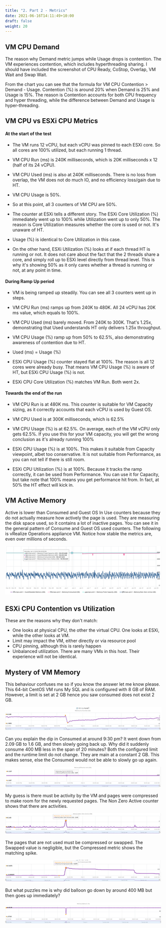 ```yaml
---
title: "2. Part 2 - Metrics"
date: 2021-06-16T14:11:49+10:00
draft: false
weight: 20
---
```


## VM CPU Demand

The reason why Demand metric jumps while Usage drops is contention. The VM experiences contention, which includes hyperthreading sharing. I should have included the screenshot of CPU Ready, CoStop, Overlap, VM Wait and Swap Wait.

From the chart you can see that the formula for VM CPU Contention \> Demand - Usage. Contention (%) is around 20% when Demand is 25% and Usage is 15%. The reason is Contention accounts for both CPU frequency and hyper threading, while the difference between Demand and Usage is hyper-threading.

## VM CPU vs ESXi CPU Metrics

#### At the start of the test

- The VM runs 12 vCPU, but each vCPU was pinned to each ESXi core. So all cores are 100% utilized, but each running 1 thread.

- VM CPU Run (ms) is 240K milliseconds, which is 20K milliseconds x 12 (half of its 24 vCPU).

- VM CPU Used (ms) is also at 240K milliseconds. There is no loss from overlap, the VM does not do much IO, and no efficiency loss/gain due to HT.

- VM CPU Usage is 50%.

- So at this point, all 3 counters of VM CPU are 50%.

- The counter at ESXi tells a different story. The ESXi Core Utilization (%) immediately went up to 100% while Utilization went up to only 50%. The reason is Core Utilization measures whether the core is used or not. It's unaware of HT.

- Usage (%) is identical to Core Utilization in this case.

- On the other hand, ESXi Utilization (%) looks at if each thread HT is running or not. It does not care about the fact that the 2 threads share a core, and simply roll up to ESXi level directly from thread level. This is why it's showing 50% as it only cares whether a thread is running or not, at any point in time.

#### During Ramp Up period

- VM is being ramped up steadily. You can see all 3 counters went up in steps.

- VM CPU Run (ms) ramps up from 240K to 480K. All 24 vCPU has 20K ms value, which equals to 100%.

- VM CPU Used (ms) barely moved. From 240K to 300K. That's 1.25x, demonstrating that Used understands HT only delivers 1.25x throughput.

- VM CPU Usage (%) ramp up from 50% to 62.5%, also demonstrating awareness of contention due to HT.

- Used (ms) = Usage (%)

- ESXi CPU Usage (%) counter stayed flat at 100%. The reason is all 12 cores were already busy. That means VM CPU Usage (%) is aware of HT, but ESXi CPU Usage (%) is not.

- ESXi CPU Core Utilization (%) matches VM Run. Both went 2x.

#### Towards the end of the run

- VM CPU Run is at 480K ms. This counter is suitable for VM Capacity sizing, as it correctly accounts that each vCPU is used by Guest OS.

- VM CPU Used is at 300K milliseconds, which is 62.5%

- VM CPU Usage (%) is at 62.5%. On average, each of the VM vCPU only gets 62.5%. If you use this for your VM capacity, you will get the wrong conclusion as it's already running 100%

- ESXi CPU Usage (%) is at 100%. This makes it suitable from Capacity viewpoint, albet too conservative. It is not suitable from Performance, as you can not tell if there is still room.

- ESXi CPU Utilization (%) is at 100%. Because it tracks the ramp correctly, it can be used from Performance. You can use it for Capacity, but take note that 100% means you get performance hit from. In fact, at 50% the HT effect will kick in.

## VM Active Memory

Active is lower than Consumed and Guest OS In Use counters because they do not actually measure how actively the page is used. They are measuring the disk space used, so it contains a lot of inactive pages. You can see it in the general pattern of Consume and Guest OS used counters. The following is vRealize Operations appliance VM. Notice how stable the metrics are, even over millions of seconds.

![VM Active Memory](4.1.2-fig-1.png)

## ESXi CPU Contention vs Utilization

These are the reasons why they don't match:

- One looks at physical CPU, the other the virtual CPU. One looks at ESXi, while the other looks at VM.
- Limit may impact the VM, either directly or via resource pool
- CPU pinning, although this is rarely happen
- Unbalanced utilization. There are many VMs in this host. Their experience will not be identical.

## Mystery of VM Memory

This behaviour confuses me so if you know the answer let me know please. This 64-bit CentOS VM runs My SQL and is configured with 8 GB of RAM. However, a limit is set at 2 GB hence you saw consumed does not exist 2 GB.

![VM Consumed Memory](4.1.2-fig-2.png)

Can you explain the dip in Consumed at around 9:30 pm? It went down from 2.09 GB to 1.6 GB, and then slowly going back up. Why did it suddenly consume 400 MB less in the span of 20 minutes? Both the configured limit and the runtime limit do not change. They are main at a constant 2 GB. This makes sense, else the Consumed would not be able to slowly go up again.

![Effective Limit](4.1.2-fig-3.png)

My guess is there must be activity by the VM and pages were compressed to make room for the newly requested pages. The Non Zero Active counter shows that there are activities.

![Non-zero Active](4.1.2-fig-4.png)

The pages that are not used must be compressed or swapped. The Swapped value is negligible, but the Compressed metric shows the matching spike.

![Compressed](4.1.2-fig-5.png)

But what puzzles me is why did balloon go down by around 400 MB but then goes up immediately?

![Balloon](4.1.2-fig-6.png)